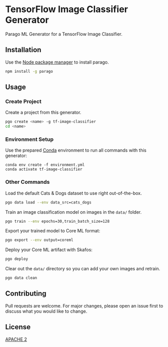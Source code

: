 # TensorFlow Image Classifier Generator

Parago ML Generator for a TensorFlow Image Classifier.

## Installation

Use the [Node package manager](https://www.npmjs.com/package/parago) to install parago.

```bash
npm install -g parago
```

## Usage

### Create Project
Create a project from this generator.
```bash
pgo create <name> -g tf-image-classifier
cd <name>
```

### Environment Setup
Use the prepared [Conda](https://docs.conda.io/projects/conda/en/latest/user-guide/install/macos.html) environment to run all commands with this generator:
```
conda env create -f environment.yml
conda activate tf-image-classifier
```

### Other Commands
Load the default Cats & Dogs dataset to use right out-of-the-box.
```bash
pgo data load --env data_src=cats_dogs
```

Train an image classification model on images in the `data/` folder.
```bash
pgo train --env epochs=30,train_batch_size=128
```

Export your trained model to Core ML format:
```bash
pgo export --env output=coreml
```

Deploy your Core ML artifact with Skafos:
```bash
pgo deploy
```

Clear out the `data/` directory so you can add your own images and retrain.
```bash
pgo data clean
```

## Contributing
Pull requests are welcome. For major changes, please open an issue first to discuss what you would like to change.

## License
[APACHE 2](https://choosealicense.com/licenses/apache-2.0/)
